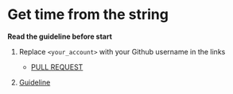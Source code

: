 # Get time from the string

**Read the guideline before start**

1. Replace `<your_account>` with your Github username in the links
    - [PULL REQUEST](https://github.com/mate-academy/js_get-time/pull/205)

2. [Guideline](https://github.com/mate-academy/js_task-guideline/blob/master/README.md)
